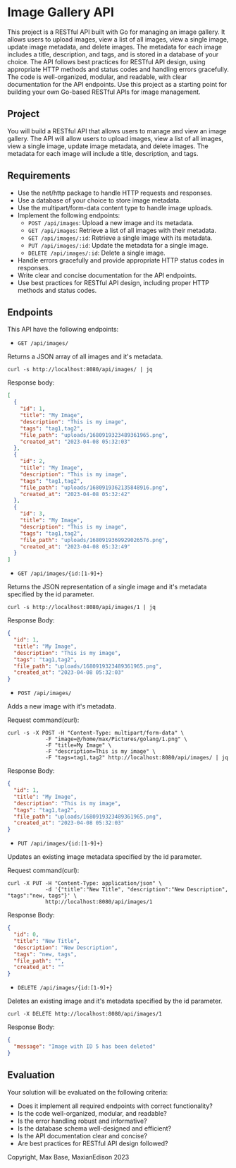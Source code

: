 # Image Gallery API

This project is a RESTful API built with Go for managing an image gallery. It allows users to upload images, view a list of all images, view a single image, update image metadata, and delete images. The metadata for each image includes a title, description, and tags, and is stored in a database of your choice. The API follows best practices for RESTful API design, using appropriate HTTP methods and status codes and handling errors gracefully. The code is well-organized, modular, and readable, with clear documentation for the API endpoints. Use this project as a starting point for building your own Go-based RESTful APIs for image management.

## Project

You will build a RESTful API that allows users to manage and view an image gallery. The API will allow users to upload images, view a list of all images, view a single image, update image metadata, and delete images. The metadata for each image will include a title, description, and tags.

## Requirements

- Use the net/http package to handle HTTP requests and responses.
- Use a database of your choice to store image metadata.
- Use the multipart/form-data content type to handle image uploads.
- Implement the following endpoints:
  - `POST /api/images`: Upload a new image and its metadata.
  - `GET /api/images`: Retrieve a list of all images with their metadata.
  - `GET /api/images/:id`: Retrieve a single image with its metadata.
  - `PUT /api/images/:id`: Update the metadata for a single image.
  - `DELETE /api/images/:id`: Delete a single image.
- Handle errors gracefully and provide appropriate HTTP status codes in responses.
- Write clear and concise documentation for the API endpoints.
- Use best practices for RESTful API design, including proper HTTP methods and status codes.

## Endpoints

This API have the following endpoints:

- `GET /api/images/`

Returns a JSON array of all images and it's metadata.

```console
curl -s http://localhost:8080/api/images/ | jq
```

Response body:

```json
[
  {
    "id": 1,
    "title": "My Image",
    "description": "This is my image",
    "tags": "tag1,tag2",
    "file_path": "uploads/1680919323489361965.png",
    "created_at": "2023-04-08 05:32:03"
  },
  {
    "id": 2,
    "title": "My Image",
    "description": "This is my image",
    "tags": "tag1,tag2",
    "file_path": "uploads/1680919362135848916.png",
    "created_at": "2023-04-08 05:32:42"
  },
  {
    "id": 3,
    "title": "My Image",
    "description": "This is my image",
    "tags": "tag1,tag2",
    "file_path": "uploads/1680919369929026576.png",
    "created_at": "2023-04-08 05:32:49"
  }
]
```

- `GET /api/images/{id:[1-9]+}`

Returns the JSON representation of a single image and it's metadata specified by the id parameter.

```console
curl -s http://localhost:8080/api/images/1 | jq
```

Response Body:

```json
{
  "id": 1,
  "title": "My Image",
  "description": "This is my image",
  "tags": "tag1,tag2",
  "file_path": "uploads/1680919323489361965.png",
  "created_at": "2023-04-08 05:32:03"
}
```

- `POST /api/images/`

Adds a new image with it's metadata.

Request command(curl):

```console
curl -s -X POST -H "Content-Type: multipart/form-data" \
            -F "image=@/home/max/Pictures/golang/1.png" \
            -F "title=My Image" \
            -F "description=This is my image" \
            -F "tags=tag1,tag2" http://localhost:8080/api/images/ | jq
```

Response Body:

```json
{
  "id": 1,
  "title": "My Image",
  "description": "This is my image",
  "tags": "tag1,tag2",
  "file_path": "uploads/1680919323489361965.png",
  "created_at": "2023-04-08 05:32:03"
}
```

- `PUT /api/images/{id:[1-9]+}`

Updates an existing image metadata specified by the id parameter.

Request command(curl):

```console
curl -X PUT -H "Content-Type: application/json" \
            -d '{"title":"New Title", "description":"New Description", "tags":"new, tags"}' \
            http://localhost:8080/api/images/1

```

Response Body:

```json
{
  "id": 0,
  "title": "New Title",
  "description": "New Description",
  "tags": "new, tags",
  "file_path": "",
  "created_at": ""
}
```

- `DELETE /api/images/{id:[1-9]+}`

Deletes an existing image and it's metadata specified by the id parameter.

```console
curl -X DELETE http://localhost:8080/api/images/1
```

Response Body:

```json
{
  "message": "Image with ID 5 has been deleted"
}
```

## Evaluation

Your solution will be evaluated on the following criteria:

- Does it implement all required endpoints with correct functionality?
- Is the code well-organized, modular, and readable?
- Is the error handling robust and informative?
- Is the database schema well-designed and efficient?
- Is the API documentation clear and concise?
- Are best practices for RESTful API design followed?

Copyright, Max Base, MaxianEdison 2023
